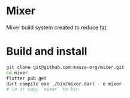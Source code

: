 # Mixer

Mixer build system created to reduce [fat](https://github.com/iliser/flutter-template)

# Build and install

```sh
git clone git@github.com:massa-org/mixer.git
cd mixer
flutter pub get
dart compile exe ./bin/mixer.dart - o mixer 
# ln or copy `mixer` to bin 
```